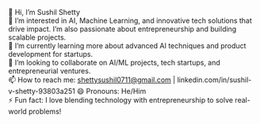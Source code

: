 👋 Hi, I’m Sushil Shetty  
👀 I’m interested in AI, Machine Learning, and innovative tech solutions that drive impact. I’m also passionate about entrepreneurship and building scalable projects.  
🌱 I’m currently learning more about advanced AI techniques and product development for startups.  
💞️ I’m looking to collaborate on AI/ML projects, tech startups, and entrepreneurial ventures.  
📫 How to reach me: shettysushil0711@gmail.com | linkedin.com/in/sushil-v-shetty-93803a251
😄 Pronouns: He/Him  
⚡ Fun fact: I love blending technology with entrepreneurship to solve real-world problems!
